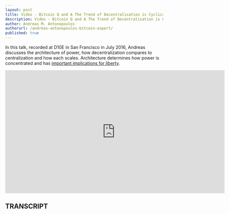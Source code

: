 ```yaml
---
layout: post
title: Video - Bitcoin Q and A The Trend of Decentralisation is Cyclical Halvenings of Power
description: Video - Bitcoin Q and A The Trend of Decentralisation is Cyclical Halvenings of Power
author: Andreas M. Antonopoulos
authorurl: /andreas-antonopoulos-bitcoin-expert/
published: true
---
```


<p>In this talk, recorded at D10E in San Francisco in July 2016, Andreas discusses the architecture of power, how decentralization compares to centralization and how each scales. Architecture determines how power is concentrated and has <a href="/kraken-dao-trading/">important implications for liberty</a>.</p>

<center><iframe width="700" height="394" src="https://www.youtube.com/embed/dyh1v1e0Hes?list=PLPQwGV1aLnTsHvzevl9BAUlfsfwFfU7aP" frameborder="0" allowfullscreen></iframe></center>

<h2>TRANSCRIPT</h2>

